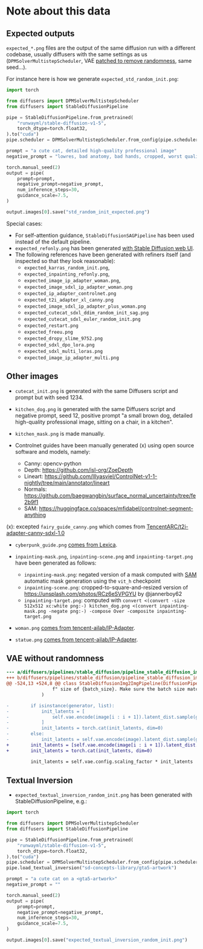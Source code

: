 # Note about this data

## Expected outputs

`expected_*.png` files are the output of the same diffusion run with a different codebase, usually diffusers with the same settings as us (`DPMSolverMultistepScheduler`, VAE [patched to remove randomness](#vae-without-randomness), same seed...).

For instance here is how we generate `expected_std_random_init.png`:

```py
import torch

from diffusers import DPMSolverMultistepScheduler
from diffusers import StableDiffusionPipeline

pipe = StableDiffusionPipeline.from_pretrained(
    "runwayml/stable-diffusion-v1-5",
    torch_dtype=torch.float32,
).to("cuda")
pipe.scheduler = DPMSolverMultistepScheduler.from_config(pipe.scheduler.config)

prompt = "a cute cat, detailed high-quality professional image"
negative_prompt = "lowres, bad anatomy, bad hands, cropped, worst quality"

torch.manual_seed(2)
output = pipe(
    prompt=prompt,
    negative_prompt=negative_prompt,
    num_inference_steps=30,
    guidance_scale=7.5,
)

output.images[0].save("std_random_init_expected.png")
```

Special cases:

- For self-attention guidance, `StableDiffusionSAGPipeline` has been used instead of the default pipeline.
- `expected_refonly.png` has been generated [with Stable Diffusion web UI](https://github.com/AUTOMATIC1111/stable-diffusion-webui).
- The following references have been generated with refiners itself (and inspected so that they look reasonable):
    - `expected_karras_random_init.png`,
    - `expected_inpainting_refonly.png`,
    - `expected_image_ip_adapter_woman.png`,
    - `expected_image_sdxl_ip_adapter_woman.png`
    - `expected_ip_adapter_controlnet.png`
    - `expected_t2i_adapter_xl_canny.png`
    - `expected_image_sdxl_ip_adapter_plus_woman.png`
    - `expected_cutecat_sdxl_ddim_random_init_sag.png`
    - `expected_cutecat_sdxl_euler_random_init.png`
    - `expected_restart.png`
    - `expected_freeu.png`
    - `expected_dropy_slime_9752.png`
    - `expected_sdxl_dpo_lora.png`
    - `expected_sdxl_multi_loras.png`
    - `expected_image_ip_adapter_multi.png`

## Other images

- `cutecat_init.png` is generated with the same Diffusers script and prompt but with seed 1234.

- `kitchen_dog.png` is generated with the same Diffusers script and negative prompt, seed 12, positive prompt "a small brown dog, detailed high-quality professional image, sitting on a chair, in a kitchen".

- `kitchen_mask.png` is made manually.

- Controlnet guides have been manually generated (x) using open source software and models, namely:
    - Canny: opencv-python
    - Depth: https://github.com/isl-org/ZoeDepth
    - Lineart: https://github.com/lllyasviel/ControlNet-v1-1-nightly/tree/main/annotator/lineart
    - Normals: https://github.com/baegwangbin/surface_normal_uncertainty/tree/fe2b9f1
    - SAM: https://huggingface.co/spaces/mfidabel/controlnet-segment-anything

(x): excepted `fairy_guide_canny.png` which comes from [TencentARC/t2i-adapter-canny-sdxl-1.0](https://huggingface.co/TencentARC/t2i-adapter-canny-sdxl-1.0)

- `cyberpunk_guide.png` [comes from Lexica](https://lexica.art/prompt/5ba40855-0d0c-4322-8722-51115985f573).

- `inpainting-mask.png`, `inpainting-scene.png` and `inpainting-target.png` have been generated as follows:
    - `inpainting-mask.png`: negated version of a mask computed with [SAM](https://github.com/facebookresearch/segment-anything) automatic mask generation using the `vit_h` checkpoint
    - `inpainting-scene.png`: cropped-to-square-and-resized version of https://unsplash.com/photos/RCz6eSVPGYU by @jannerboy62
    - `inpainting-target.png`: computed with `convert <(convert -size 512x512 xc:white png:-) kitchen_dog.png <(convert inpainting-mask.png -negate png:-) -compose Over -composite inpainting-target.png`

- `woman.png` [comes from tencent-ailab/IP-Adapter](https://github.com/tencent-ailab/IP-Adapter/blob/8b96670cc5c8ef00278b42c0c7b62fe8a74510b9/assets/images/woman.png).

- `statue.png` [comes from tencent-ailab/IP-Adapter](https://github.com/tencent-ailab/IP-Adapter/blob/d580c50a291566bbf9fc7ac0f760506607297e6d/assets/images/statue.png).

## VAE without randomness

```diff
--- a/diffusers/pipelines/stable_diffusion/pipeline_stable_diffusion_img2img.py
+++ b/diffusers/pipelines/stable_diffusion/pipeline_stable_diffusion_img2img.py
@@ -524,13 +524,8 @@ class StableDiffusionImg2ImgPipeline(DiffusionPipeline):
                 f" size of {batch_size}. Make sure the batch size matches the length of the generators."
             )

-        if isinstance(generator, list):
-            init_latents = [
-                self.vae.encode(image[i : i + 1]).latent_dist.sample(generator[i]) for i in range(batch_size)
-            ]
-            init_latents = torch.cat(init_latents, dim=0)
-        else:
-            init_latents = self.vae.encode(image).latent_dist.sample(generator)
+        init_latents = [self.vae.encode(image[i : i + 1]).latent_dist.mean for i in range(batch_size)]
+        init_latents = torch.cat(init_latents, dim=0)

         init_latents = self.vae.config.scaling_factor * init_latents
```

## Textual Inversion

- `expected_textual_inversion_random_init.png` has been generated with StableDiffusionPipeline, e.g.:

```py
import torch

from diffusers import DPMSolverMultistepScheduler
from diffusers import StableDiffusionPipeline

pipe = StableDiffusionPipeline.from_pretrained(
    "runwayml/stable-diffusion-v1-5",
    torch_dtype=torch.float32,
).to("cuda")
pipe.scheduler = DPMSolverMultistepScheduler.from_config(pipe.scheduler.config)
pipe.load_textual_inversion("sd-concepts-library/gta5-artwork")

prompt = "a cute cat on a <gta5-artwork>"
negative_prompt = ""

torch.manual_seed(2)
output = pipe(
    prompt=prompt,
    negative_prompt=negative_prompt,
    num_inference_steps=30,
    guidance_scale=7.5,
)

output.images[0].save("expected_textual_inversion_random_init.png")
```
